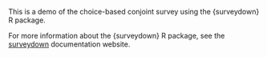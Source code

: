 This is a demo of the choice-based conjoint survey using the {surveydown} R package.
 
For more information about the {surveydown} R package, see the [surveydown](https://surveydown.org) documentation website.
